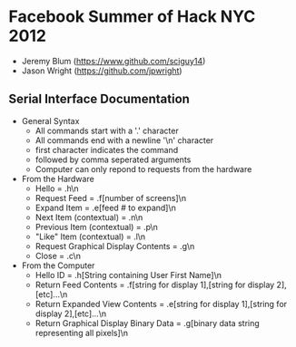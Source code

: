 Facebook Summer of Hack NYC 2012
================================
* Jeremy Blum (https://www.github.com/sciguy14)
* Jason Wright (https://github.com/jpwright)

Serial Interface Documentation
------------------------------
* General Syntax
  * All commands start with a '.' character
  * All commands end with a newline '\n' character
  * first character indicates the command
  * followed by comma seperated arguments
  * Computer can only repond to requests from the hardware
* From the Hardware
  * Hello 									= .h\n
  * Request Feed 							= .f[number of screens]\n
  * Expand Item								= .e[feed # to expand]\n 
  * Next Item (contextual)					= .n\n
  * Previous Item (contextual)				= .p\n
  * "Like" Item (contextual)				= .l\n
  * Request Graphical Display Contents  	= .g\n
  * Close									= .c\n
* From the Computer
  * Hello ID								= .h[String containing User First Name]\n
  * Return Feed Contents					= .f[string for display 1],[string for display 2],[etc]...\n
  * Return Expanded View Contents			= .e[string for display 1],[string for display 2],[etc]...\n
  * Return Graphical Display Binary Data	= .g[binary data string representing all pixels]\n
